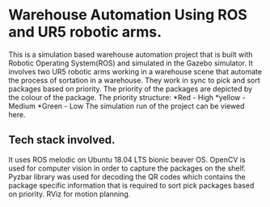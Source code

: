 # Warehouse Automation Using ROS and UR5 robotic arms.
This is a simulation based warehouse automation project that is built with Robotic Operating System(ROS) and simulated in the Gazebo simulator.
It involves two UR5 robotic arms working in a warehouse scene that automate the process of sortation in a warehouse. They work in sync to pick and sort packages
based on priority. The priority of the packages are depicted by the colour of the package.
The priority structure:
*Red - High
*yellow - Medium
*Green - Low
The simulation run of the project can be viewed here.

## Tech stack involved.
It uses ROS melodic on Ubuntu 18.04 LTS bionic beaver OS.
OpenCV is used for computer vision in order to capture the packages on the shelf. 
Pyzbar library was used for decoding the QR codes which contains the package specific information that is required to sort pick packages based on priority.
RViz for motion planning.

